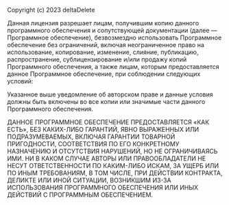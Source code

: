 Copyright (c) 2023 deltaDelete

Данная лицензия разрешает лицам, получившим копию данного программного обеспечения и сопутствующей документации (далее —
Программное обеспечение), безвозмездно использовать Программное обеспечение без ограничений, включая неограниченное
право на использование, копирование, изменение, слияние, публикацию, распространение, сублицензирование и/или продажу
копий Программного обеспечения, а также лицам, которым предоставляется данное Программное обеспечение, при соблюдении
следующих условий:

Указанное выше уведомление об авторском праве и данные условия должны быть включены во все копии или значимые части
данного Программного обеспечения.

ДАННОЕ ПРОГРАММНОЕ ОБЕСПЕЧЕНИЕ ПРЕДОСТАВЛЯЕТСЯ «КАК ЕСТЬ», БЕЗ КАКИХ-ЛИБО ГАРАНТИЙ, ЯВНО ВЫРАЖЕННЫХ ИЛИ ПОДРАЗУМЕВАЕМЫХ,
ВКЛЮЧАЯ ГАРАНТИИ ТОВАРНОЙ ПРИГОДНОСТИ, СООТВЕТСТВИЯ ПО ЕГО КОНКРЕТНОМУ НАЗНАЧЕНИЮ И ОТСУТСТВИЯ НАРУШЕНИЙ, НО НЕ
ОГРАНИЧИВАЯСЬ ИМИ. НИ В КАКОМ СЛУЧАЕ АВТОРЫ ИЛИ ПРАВООБЛАДАТЕЛИ НЕ НЕСУТ ОТВЕТСТВЕННОСТИ ПО КАКИМ-ЛИБО ИСКАМ, ЗА УЩЕРБ
ИЛИ ПО ИНЫМ ТРЕБОВАНИЯМ, В ТОМ ЧИСЛЕ, ПРИ ДЕЙСТВИИ КОНТРАКТА, ДЕЛИКТЕ ИЛИ ИНОЙ СИТУАЦИИ, ВОЗНИКШИМ ИЗ-ЗА ИСПОЛЬЗОВАНИЯ
ПРОГРАММНОГО ОБЕСПЕЧЕНИЯ ИЛИ ИНЫХ ДЕЙСТВИЙ С ПРОГРАММНЫМ ОБЕСПЕЧЕНИЕМ. 